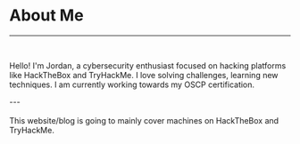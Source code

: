 # About Me
<hr>
<br>
<p>Hello! I'm Jordan, a cybersecurity enthusiast focused on hacking platforms like HackTheBox and TryHackMe. I love solving challenges, learning new techniques. I am currently working towards my OSCP certification.</p>
---
<br>
<br>
This website/blog is going to mainly cover machines on HackTheBox and TryHackMe.
